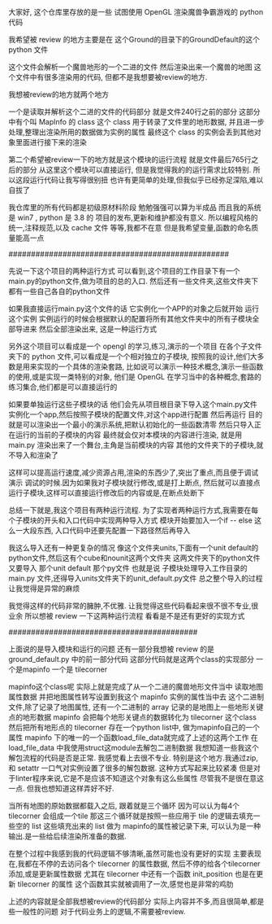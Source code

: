 
 大家好,
 这个仓库里存放的是一些
 试图使用 OpenGL 渲染魔兽争霸游戏的 python 代码

 我希望被 review 的地方主要是在
 这个Ground的目录下的GroundDefault的这个 python 文件

 这个文件会解析一个魔兽地形的一个二进的文件
 然后渲染出来一个魔兽的地图
 这个文件中有很多渲染用的代码,
 但都不是我想要被review的地方.

 我想被review的地方就两个地方

 一个是读取并解析这个二进的文件的代码部分
 就是文件240行之前的部分
 这部分中有个叫 MapInfo 的 class
 这个 class 用于转录了文件里的地形数据,
 并且进一步处理,整理出渲染所用的数据做为实例的属性
 最终这个 class 的实例会丢到其他对象里面进行接下来的渲染

 第二个希望被review一下的地方就是这个模块的运行流程
 就是文件最后765行之后的部分
 从这里这个模块可以直接运行,
 但是我觉得我的的运行需求比较特别.
 所以这段运行代码让我写得很别扭
 也许有更简单的处理,但我似乎已经弥足深陷,难以自拔了
 
 我仓库里的所有代码都是初级原材料阶段
 勉勉强强可以算为半成品
 而且我的系统是 win7 , python 是 3.8 的
 项目的发布,更新和维护都没有意义.
 所以编程风格的统一,注释规范,以及 cache 文件 等等,我都不在意
 但是我希望变量,函数的命名质量能高一点


#################################################

 
 先说一下这个项目的两种运行方式
 可以看到,这个项目的工作目录下有一个main.py的python文件,做为项目的总的入口.
 然后还有一些文件夹,这些文件夹下都有一些自己各自的python文件

 如果我直接运行main.py这个文件的话
 它实例化一个APP的对象之后就开始 运行这个实例
 实例运行的时候会根据默认的配置将所有其他文件夹中的所有子模块全部导进来
 然后全部渲染出来, 这是一种运行方式


 另外这个项目可以看成是一个 opengl 的学习,练习,演示的一个项目
 在各个子文件夹下的 python 文件,可以看成是一个个相对独立的子模块,
 按照我的设计,他们大多数是用来实现的一个具体的渲染套路,
 比如说可以演示一种技术概念,演示一些函数的使用,或是实现一类特别的对象,
 他们是 OpenGL 在学习当中的各种概念,套路的练习集合,他们都是可以直接运行的
 
 如果要单独运行这些子模块的话
 他们会先从项目根目录下导入这个main.py文件
 实例化一个app,然后按照子模块的配置文件,对这个app进行配置
 然后再运行
 目的就是可以渲染出一个最小的演示系统,把默认初始化的一些函数清零
 然后只导入正在运行的当前的子模块的内容
 最终就会仅对本模块的内容进行渲染,
 就是用 main.py 渲染出来了一个舞台,主角是当前模块的内容
 其他的文件夹下的子模块,就不导入和渲染了
 
 
 这样可以提高运行速度,减少资源占用,渲染的东西少了,突出了重点,而且便于调试演示
 调试的时候.因为如果我对子模块就行修改,或是打上断点,
 然后就可以直接点运行子模块,这样可以直接运行修改后的内容或是,在断点处断下
 
 
 总结一下就是,我这个项目有两种运行流程.
 为了实现者两种运行方式,我需要在每个子模块的开头和入口代码中实现两种导入方式
 模块开始要加入一个if -- else 这么一大段东西,
 入口代码中还要先配置一下路径然后再导入
 

 我这么导入还有一种更复杂的情况
 像这个文件夹units,下面有一个unit default的python文件,然后这有个cube和nounit这两个文件夹
 这两文件夹下的python文件又要导入 那个unit default 那个py文件
 也就是说 子模块处理导入工作目录的 main.py 文件,还得导入units文件夹下的unit_default.py文件
 总之整个导入的过程让我觉得是异常的麻烦


 我觉得这样的代码非常的臃肿,不优雅.
 让我觉得这些代码看起来很不很不专业,很业余
 所以想被 review 一下这两种运行流程
 看看是不是还有更好的实现方式 

##########################################

 上面说的是导入模块和运行的问题
 还有一部分我想被 review 的是 ground_default.py 中的前一部分代码
 这部分代码就是这两个class的实现部分
 一个是mapinfo 一个是  tilecorner

 mapinfo这个class呢
 实际上就是完成了从一个二进的魔兽地形文件当中
 读取地图属性数据
 并把地图属性转写设置到我这个 mapinfo 实例的属性当中去
 这个二进制文件,除了记录了地图属性,
 还有一个二进制的 array 记录的是地图上一些地形关键点的地形数据
 mapinfo 会把每个地形关键点的数据转化为 tilecorner 这个class
 然后把所有地形点的 tilecorner 存在一个python list中, 做为mapinfo自己的一个属性
 mapinfo 下的唯一的一个函数load_file_data就完成了上述的这两个工作
 在 load_file_data 中我使用struct这module去解包二进制数据
 我想知道一些我这个解包流程的代码是否是正常.
 我感觉看上去很不专业.
 特别是这个地方.我通过zip,和 setattr 一口气对实例设置了很多的解包数据.
 这种方式写起来比较紧凑
 但是对于linter程序来说,它是不是应该不知道这个对象有这么些属性
 尽管我不是很在意这一点.
 但我也想知道这样弄好不好.


 当所有地图的原始数据都载入之后, 跟着就是三个循环
 因为可以认为每4个 tilecorner 会组成一个tile
 那这三个循环就是按照一些应用于 tile 的逻辑去填充一些空的 list
 这些填充出来的 list 做为 mapinfo的属性被记录下来,
 可以认为是一种输出.是一些给后续渲染所准备的数据.

 在整个过程中我感到我的代码逻辑不够清晰,虽然可能也没有更好的实现
 主要表现在,我都在不停的去访问各个 tilecorner 的属性数据,
 然后不停的给各个tilecorner 添加,或是更新属性数据
 尤其在 tilecorner 中还有一个函数 init_position 也是在更新 tilecorner 的属性
 这个函数其实就被调用了一次,感觉也是非常的鸡肋

上述的内容就是全部我想被review的代码部分
实际上内容并不多,而且很简单,都是些一般性的问题
对于代码业务上的逻辑,不需要被review.




